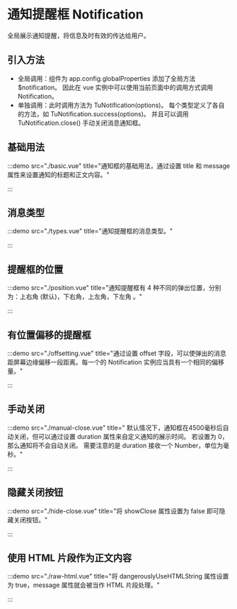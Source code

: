 # 通知提醒框 Notification

全局展示通知提醒，将信息及时有效的传达给用户。

## 引入方法

- 全局调用：组件为 app.config.globalProperties 添加了全局方法 $notification。 因此在 vue 实例中可以使用当前页面中的调用方式调用 Notification。
- 单独调用：此时调用方法为 TuNotification(options)。 每个类型定义了各自的方法，如 TuNotification.success(options)。 并且可以调用 TuNotification.close() 手动关闭消息通知框。

## 基础用法

:::demo src="./basic.vue" title="通知框的基础用法，通过设置 title 和 message 属性来设置通知的标题和正文内容。"

:::

## 消息类型

:::demo src="./types.vue" title="通知提醒框的消息类型。"

:::

## 提醒框的位置

:::demo src="./position.vue" title="通知提醒框有 4 种不同的弹出位置，分别为：上右角 (默认)，下右角，上左角，下左角 。"

:::

## 有位置偏移的提醒框

:::demo src="./offsetting.vue" title="通过设置 offset 字段，可以使弹出的消息距屏幕边缘偏移一段距离。每一个的 Notification 实例应当具有一个相同的偏移量。"

:::

## 手动关闭

:::demo src="./manual-close.vue" title=" 默认情况下，通知框在4500毫秒后自动关闭，但可以通过设置 duration 属性来自定义通知的展示时间。 若设置为 0，那么通知将不会自动关闭。 需要注意的是 duration 接收一个 Number，单位为毫秒。"

:::

## 隐藏关闭按钮

:::demo src="./hide-close.vue" title="将 showClose 属性设置为 false 即可隐藏关闭按钮。"

:::

## 使用 HTML 片段作为正文内容

:::demo src="./raw-html.vue" title="将 dangerouslyUseHTMLString 属性设置为 true，message 属性就会被当作 HTML 片段处理。"

:::
